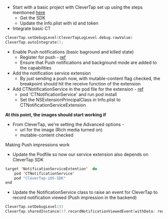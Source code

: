 - Start with a basic project with CleverTap set up using the steps mentioned [here](https://developer.clevertap.com/docs/ios-quickstart-guide#section-install-sdk)
	 - Get the SDK
	 - Update the Info.plist with id and token
- Integrate basic CT
```swift
CleverTap.setDebugLevel(CleverTapLogLevel.debug.rawValue)
CleverTap.autoIntegrate();
```
- Enable Push notifications (basic baground and killed state)
	- Register for push - [ref](https://github.com/sl2883/richpushonly/blob/3a1840254f91420f7359afd0440c39e905e8e621/RichPushOnly/AppDelegate.swift#L23)
	- Ensure that Push notifications and background mode are added to the capabilities
- Add the notification service extension
	- By just sending a push now, with mutable-content flag checked, the breakpoint should hit the receive function of the extension
- Add CTNotificationService in the pod file for the extension - [ref](https://github.com/CleverTap/CTNotificationService)
	- pod  'CTNotificationService' and run pod install
	- Set the NSExtensionPrincipalClass in Info.plist to CTNotificationServiceExtension

**At this point, the images should start working if**
- From CleverTap, we're setting the Advanced options -
	- url for the image (Rich media turned on)
	- mutable-content checked

Making Push impressions work
- Update the Podfile so now our service extension also depends on CleverTap SDK
```swift
target 'NotificationServiceExtention'  do
	pod 'CTNotificationService'
	pod "CleverTap-iOS-SDK"
end
```
- Update the NotificationService class to raise an event for CleverTap to record notification viewed (Push impression in the backend)
```swift
CleverTap.setDebugLevel(3)
CleverTap.sharedInstance()?.recordNotificationViewedEvent(withData: request.content.userInfo)
```

